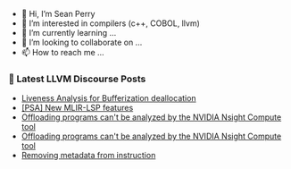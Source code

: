 - 👋 Hi, I’m Sean Perry
- 👀 I’m interested in compilers (c++, COBOL, llvm)
- 🌱 I’m currently learning ...
- 💞️ I’m looking to collaborate on ...
- 📫 How to reach me ...

<!---
s66perry/s66perry is a ✨ special ✨ repository because its `README.md` (this file) appears on your GitHub profile.
You can click the Preview link to take a look at your changes.
--->
### 📕 Latest LLVM Discourse Posts

<!-- DISCOURSE-LLVM:START -->
- [Liveness Analysis for Bufferization deallocation](https://discourse.llvm.org/t/liveness-analysis-for-bufferization-deallocation/74938#post_8)
- [[PSA] New MLIR-LSP features](https://discourse.llvm.org/t/psa-new-mlir-lsp-features/64017#post_17)
- [Offloading programs can&#39;t be analyzed by the NVIDIA Nsight Compute tool](https://discourse.llvm.org/t/offloading-programs-cant-be-analyzed-by-the-nvidia-nsight-compute-tool/80529#post_2)
- [Offloading programs can&#39;t be analyzed by the NVIDIA Nsight Compute tool](https://discourse.llvm.org/t/offloading-programs-cant-be-analyzed-by-the-nvidia-nsight-compute-tool/80529#post_1)
- [Removing metadata from instruction](https://discourse.llvm.org/t/removing-metadata-from-instruction/28768#post_3)
<!-- DISCOURSE-LLVM:END -->
